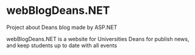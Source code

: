 # webBlogDeans.NET
Project about Deans blog made by ASP.NET 

webBlogDeans.NET is a website for Universities Deans for publish news, and keep students up to date with all events 
